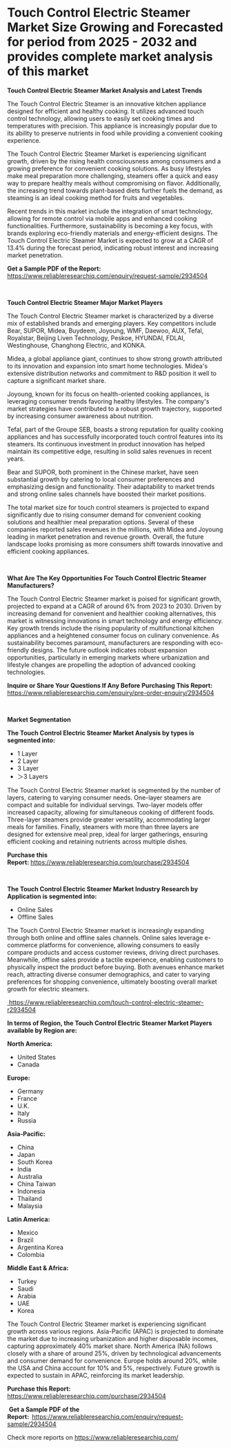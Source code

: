 <p><h1>Touch Control Electric Steamer Market Size Growing and Forecasted for period from 2025 - 2032 and provides complete market analysis of this market</h1></p><p><strong>Touch Control Electric Steamer Market Analysis and Latest Trends</strong></p>
<p><p>The Touch Control Electric Steamer is an innovative kitchen appliance designed for efficient and healthy cooking. It utilizes advanced touch control technology, allowing users to easily set cooking times and temperatures with precision. This appliance is increasingly popular due to its ability to preserve nutrients in food while providing a convenient cooking experience.</p><p>The Touch Control Electric Steamer Market is experiencing significant growth, driven by the rising health consciousness among consumers and a growing preference for convenient cooking solutions. As busy lifestyles make meal preparation more challenging, steamers offer a quick and easy way to prepare healthy meals without compromising on flavor. Additionally, the increasing trend towards plant-based diets further fuels the demand, as steaming is an ideal cooking method for fruits and vegetables.</p><p>Recent trends in this market include the integration of smart technology, allowing for remote control via mobile apps and enhanced cooking functionalities. Furthermore, sustainability is becoming a key focus, with brands exploring eco-friendly materials and energy-efficient designs. The Touch Control Electric Steamer Market is expected to grow at a CAGR of 13.4% during the forecast period, indicating robust interest and increasing market penetration.</p></p>
<p><strong>Get a Sample PDF of the Report:&nbsp;</strong> <a href="https://www.reliableresearchiq.com/enquiry/request-sample/2934504?utm_campaign=2293&utm_medium=2&utm_source=Github&utm_content=ia&utm_term=13032025&utm_id=touch-control-electric-steamer">https://www.reliableresearchiq.com/enquiry/request-sample/2934504</a></p>
<p>&nbsp;</p>
<p><strong>Touch Control Electric Steamer Major Market Players</strong></p>
<p><p>The Touch Control Electric Steamer market is characterized by a diverse mix of established brands and emerging players. Key competitors include Bear, SUPOR, Midea, Buydeem, Joyoung, WMF, Daewoo, AUX, Tefal, Royalstar, Beijing Liven Technology, Peskoe, HYUNDAI, FDLAI, Westinghouse, Changhong Electric, and KONKA. </p><p>Midea, a global appliance giant, continues to show strong growth attributed to its innovation and expansion into smart home technologies. Midea's extensive distribution networks and commitment to R&D position it well to capture a significant market share.</p><p>Joyoung, known for its focus on health-oriented cooking appliances, is leveraging consumer trends favoring healthy lifestyles. The company's market strategies have contributed to a robust growth trajectory, supported by increasing consumer awareness about nutrition.</p><p>Tefal, part of the Groupe SEB, boasts a strong reputation for quality cooking appliances and has successfully incorporated touch control features into its steamers. Its continuous investment in product innovation has helped maintain its competitive edge, resulting in solid sales revenues in recent years.</p><p>Bear and SUPOR, both prominent in the Chinese market, have seen substantial growth by catering to local consumer preferences and emphasizing design and functionality. Their adaptability to market trends and strong online sales channels have boosted their market positions.</p><p>The total market size for touch control steamers is projected to expand significantly due to rising consumer demand for convenient cooking solutions and healthier meal preparation options. Several of these companies reported sales revenues in the millions, with Midea and Joyoung leading in market penetration and revenue growth. Overall, the future landscape looks promising as more consumers shift towards innovative and efficient cooking appliances.</p></p>
<p>&nbsp;</p>
<p><strong>What Are The Key Opportunities For Touch Control Electric Steamer Manufacturers?</strong></p>
<p><p>The Touch Control Electric Steamer market is poised for significant growth, projected to expand at a CAGR of around 6% from 2023 to 2030. Driven by increasing demand for convenient and healthier cooking alternatives, this market is witnessing innovations in smart technology and energy efficiency. Key growth trends include the rising popularity of multifunctional kitchen appliances and a heightened consumer focus on culinary convenience. As sustainability becomes paramount, manufacturers are responding with eco-friendly designs. The future outlook indicates robust expansion opportunities, particularly in emerging markets where urbanization and lifestyle changes are propelling the adoption of advanced cooking technologies.</p></p>
<p><strong>Inquire or Share Your Questions If Any Before Purchasing This Report:</strong> <a href="https://www.reliableresearchiq.com/enquiry/pre-order-enquiry/2934504?utm_campaign=2293&utm_medium=2&utm_source=Github&utm_content=ia&utm_term=13032025&utm_id=touch-control-electric-steamer">https://www.reliableresearchiq.com/enquiry/pre-order-enquiry/2934504</a></p>
<p>&nbsp;</p>
<p><strong>Market Segmentation</strong></p>
<p><strong>The Touch Control Electric Steamer Market Analysis by types is segmented into:</strong></p>
<p><ul><li>1 Layer</li><li>2 Layer</li><li>3 Layer</li><li>＞3 Layers</li></ul></p>
<p><p>The Touch Control Electric Steamer market is segmented by the number of layers, catering to varying consumer needs. One-layer steamers are compact and suitable for individual servings. Two-layer models offer increased capacity, allowing for simultaneous cooking of different foods. Three-layer steamers provide greater versatility, accommodating larger meals for families. Finally, steamers with more than three layers are designed for extensive meal prep, ideal for larger gatherings, ensuring efficient cooking and retaining nutrients across multiple dishes.</p></p>
<p><strong>Purchase this Report:&nbsp;</strong><a href="https://www.reliableresearchiq.com/purchase/2934504?utm_campaign=2293&utm_medium=2&utm_source=Github&utm_content=ia&utm_term=13032025&utm_id=touch-control-electric-steamer">https://www.reliableresearchiq.com/purchase/2934504</a></p>
<p>&nbsp;</p>
<p><strong>The Touch Control Electric Steamer Market Industry Research by Application is segmented into:</strong></p>
<p><ul><li>Online Sales</li><li>Offline Sales</li></ul></p>
<p><p>The Touch Control Electric Steamer market is increasingly expanding through both online and offline sales channels. Online sales leverage e-commerce platforms for convenience, allowing consumers to easily compare products and access customer reviews, driving direct purchases. Meanwhile, offline sales provide a tactile experience, enabling customers to physically inspect the product before buying. Both avenues enhance market reach, attracting diverse consumer demographics, and cater to varying preferences for shopping convenience, ultimately boosting overall market growth for electric steamers.</p></p>
<p><a href="https://www.reliableresearchiq.com/touch-control-electric-steamer-r2934504?utm_campaign=2293&utm_medium=2&utm_source=Github&utm_content=ia&utm_term=13032025&utm_id=touch-control-electric-steamer">&nbsp;https://www.reliableresearchiq.com/touch-control-electric-steamer-r2934504</a></p>
<p><strong>In terms of Region, the Touch Control Electric Steamer Market Players available by Region are:</strong></p>
<p>
    <p> <strong> North America: </strong>
        <ul>
            <li>United States</li>
            <li>Canada</li>
        </ul>
        </p> 
    <p> <strong> Europe: </strong>
        <ul>
            <li>Germany</li>
            <li>France</li>
            <li>U.K.</li>
            <li>Italy</li>
            <li>Russia</li>
        </ul>
        </p> 
    <p> <strong> Asia-Pacific: </strong>
        <ul>
            <li>China</li>
            <li>Japan</li>
            <li>South Korea</li>
            <li>India</li>
            <li>Australia</li>
            <li>China Taiwan</li>
            <li>Indonesia</li>
            <li>Thailand</li>
            <li>Malaysia</li>
        </ul>
        </p> 
    <p> <strong> Latin America: </strong>
        <ul>
            <li>Mexico</li>
            <li>Brazil</li>
            <li>Argentina Korea</li>
            <li>Colombia</li>
        </ul>
        </p> 
    <p> <strong> Middle East & Africa: </strong>
        <ul>
            <li>Turkey</li>
            <li>Saudi</li>
            <li>Arabia</li>
            <li>UAE</li>
            <li>Korea</li>
        </ul>
    </p>
    </p>
<p><p>The Touch Control Electric Steamer market is experiencing significant growth across various regions. Asia-Pacific (APAC) is projected to dominate the market due to increasing urbanization and higher disposable incomes, capturing approximately 40% market share. North America (NA) follows closely with a share of around 25%, driven by technological advancements and consumer demand for convenience. Europe holds around 20%, while the USA and China account for 10% and 5%, respectively. Future growth is expected to sustain in APAC, reinforcing its market leadership.</p></p>
<p><strong>Purchase this Report: </strong><a href="https://www.reliableresearchiq.com/purchase/2934504?utm_campaign=2293&utm_medium=2&utm_source=Github&utm_content=ia&utm_term=13032025&utm_id=touch-control-electric-steamer">https://www.reliableresearchiq.com/purchase/2934504</a></p>
<p>&nbsp;<strong>Get a Sample PDF of the Report:&nbsp;&nbsp;</strong><a href="https://www.reliableresearchiq.com/enquiry/request-sample/2934504?utm_campaign=2293&utm_medium=2&utm_source=Github&utm_content=ia&utm_term=13032025&utm_id=touch-control-electric-steamer">https://www.reliableresearchiq.com/enquiry/request-sample/2934504</a></p>
<p><strong></strong></p>
<p>Check more reports on <a href="https://www.reliableresearchiq.com/?utm_campaign=2293&utm_medium=2&utm_source=Github&utm_content=ia&utm_term=13032025&utm_id=touch-control-electric-steamer">https://www.reliableresearchiq.com/</a></p>